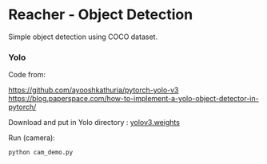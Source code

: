 # Reacher - Object Detection
 
Simple object detection using COCO dataset.

### Yolo

Code from:  

https://github.com/ayooshkathuria/pytorch-yolo-v3  
https://blog.paperspace.com/how-to-implement-a-yolo-object-detector-in-pytorch/  

Download and put in Yolo directory : [yolov3.weights](https://pjreddie.com/media/files/yolov3.weights) 

Run (camera):

`python cam_demo.py`
